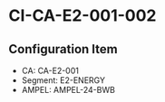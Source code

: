 # CI-CA-E2-001-002

## Configuration Item
- CA: CA-E2-001
- Segment: E2-ENERGY
- AMPEL: AMPEL-24-BWB
